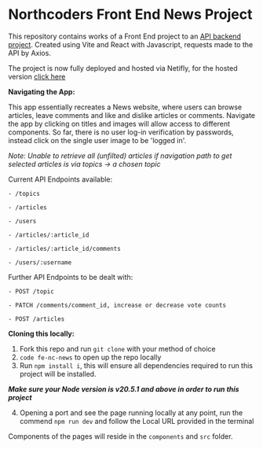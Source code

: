 # Northcoders Front End News Project

This repository contains works of a Front End project to an [API backend project](https://github.com/berri-puff/news-by-jen). Created using Vite and React with Javascript, requests made to the API by Axios.

The project is now fully deployed and hosted via Netifly, for the hosted version [click here](https://nc-hot-issue.netlify.app/)

**Navigating the App:**

This app essentially recreates a News website, where users can browse articles, leave comments and like and dislike articles or comments. 
Navigate the app by clicking on titles and images will allow access to different components. So far, there is no user log-in verification by passwords, instead click on the single user image to be 'logged in'. 

_Note: Unable to retrieve all (unfilted) articles if navigation path to get selected articles is via topics -> a chosen topic_

Current API Endpoints available: 

    - /topics

    - /articles

    - /users 

    - /articles/:article_id 

    - /articles/:article_id/comments 

    - /users/:username

Further API Endpoints to be dealt with: 

    - POST /topic

    - PATCH /comments/comment_id, increase or decrease vote counts 

    - POST /articles 



**Cloning this locally:**
1. Fork this repo and run ```git clone``` with your method of choice 
2. ```code fe-nc-news``` to open up the repo locally
3. Run ```npm install i```, this will ensure all dependencies required to run this project will be installed.

***Make sure your Node version is v20.5.1 and above in order to run this project***

4. Opening a port and see the page running locally at any point, run the commend ```npm run dev``` and follow the Local URL provided in the terminal 

Components of the pages will reside in the ```components``` and ```src``` folder.
